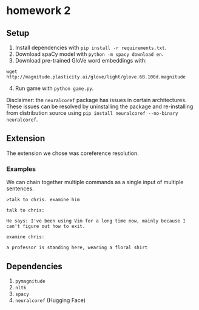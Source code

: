 # homework 2

## Setup 
1. Install dependencies with `pip install -r requirements.txt`.
2. Download spaCy model with `python -m spacy download en`.
3. Download pre-trained GloVe word embeddings with:
```
wget http://magnitude.plasticity.ai/glove/light/glove.6B.100d.magnitude
```
4. Run game with `python game.py`.

Disclaimer: the `neuralcoref` package has issues in certain architectures. These issues can be resolved by uninstalling the package and re-installing from distribution source using `pip install neuralcoref --no-binary neuralcoref`.

## Extension

The extension we chose was coreference resolution.

### Examples

We can chain together multiple commands as a single input of multiple sentences.

```
>talk to chris. examine him

talk to chris:

He says: I've been using Vim for a long time now, mainly because I can't figure out how to exit.

examine chris:

a professor is standing here, wearing a floral shirt
```

## Dependencies
1. `pymagnitude`
2. `nltk`
3. `spacy`
4. `neuralcoref` (Hugging Face)
